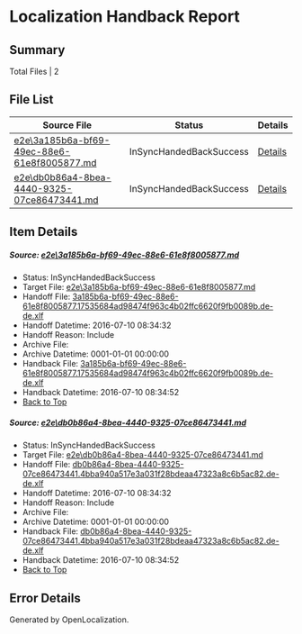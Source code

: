 # <a name='report-top'></a> Localization Handback Report

## Summary
 Total Files | 2

## File List
 Source File | Status | Details 
 ----------- | ------ | ------- 
 [e2e\3a185b6a-bf69-49ec-88e6-61e8f8005877.md](https://github.com/OpenLocalizationTestOrg/oltest/blob/be2e147c6188dad7abe6a99f5c3bae2bd6184dc7/e2e/3a185b6a-bf69-49ec-88e6-61e8f8005877.md) | InSyncHandedBackSuccess | [Details](#81ed19f2f75ab6a9095a62e71123a5efd254bc203)
 [e2e\db0b86a4-8bea-4440-9325-07ce86473441.md](https://github.com/OpenLocalizationTestOrg/oltest/blob/be2e147c6188dad7abe6a99f5c3bae2bd6184dc7/e2e/db0b86a4-8bea-4440-9325-07ce86473441.md) | InSyncHandedBackSuccess | [Details](#7e1fc434f7d75be004889c62cc05288ac9e7003b4)

## Item Details
##### <a name='81ed19f2f75ab6a9095a62e71123a5efd254bc203'></a> Source: [e2e\3a185b6a-bf69-49ec-88e6-61e8f8005877.md](https://github.com/OpenLocalizationTestOrg/oltest/blob/be2e147c6188dad7abe6a99f5c3bae2bd6184dc7/e2e/3a185b6a-bf69-49ec-88e6-61e8f8005877.md)
* Status: InSyncHandedBackSuccess
* Target File: [e2e\3a185b6a-bf69-49ec-88e6-61e8f8005877.md](https://github.com/OpenLocalizationTestOrg/oltest-dede-fly/blob/6ed0cab3c128761e1a2be657cff86638e3a85cb1/e2e/3a185b6a-bf69-49ec-88e6-61e8f8005877.md)
* Handoff File: [3a185b6a-bf69-49ec-88e6-61e8f8005877.17535684ad98474f963c4b02ffc6620f9fb0089b.de-de.xlf](https://github.com/OpenLocalizationTestOrg/olhandoff-e2e/blob/3bff6387554863837d58c823a5db32cab12c4864/ol-handoff/OpenLocalizationTestOrg/oltest-dede-fly/ci/ht/3a185b6a-bf69-49ec-88e6-61e8f8005877.17535684ad98474f963c4b02ffc6620f9fb0089b.de-de.xlf)
* Handoff Datetime: 2016-07-10 08:34:32
* Handoff Reason: Include
* Archive File: 
* Archive Datetime: 0001-01-01 00:00:00
* Handback File: [3a185b6a-bf69-49ec-88e6-61e8f8005877.17535684ad98474f963c4b02ffc6620f9fb0089b.de-de.xlf](https://github.com/OpenLocalizationTestOrg/olhandback-e2e/blob/ab23f4f27c60917e73bb718a5dc1159804453100/ol-handback/OpenLocalizationTestOrg/oltest-dede-fly/ci/ht/3a185b6a-bf69-49ec-88e6-61e8f8005877.17535684ad98474f963c4b02ffc6620f9fb0089b.de-de.xlf)
* Handback Datetime: 2016-07-10 08:34:52
* [Back to Top](#report-top)

##### <a name='7e1fc434f7d75be004889c62cc05288ac9e7003b4'></a> Source: [e2e\db0b86a4-8bea-4440-9325-07ce86473441.md](https://github.com/OpenLocalizationTestOrg/oltest/blob/be2e147c6188dad7abe6a99f5c3bae2bd6184dc7/e2e/db0b86a4-8bea-4440-9325-07ce86473441.md)
* Status: InSyncHandedBackSuccess
* Target File: [e2e\db0b86a4-8bea-4440-9325-07ce86473441.md](https://github.com/OpenLocalizationTestOrg/oltest-dede-fly/blob/6ed0cab3c128761e1a2be657cff86638e3a85cb1/e2e/db0b86a4-8bea-4440-9325-07ce86473441.md)
* Handoff File: [db0b86a4-8bea-4440-9325-07ce86473441.4bba940a517e3a031f28bdeaa47323a8c6b5ac82.de-de.xlf](https://github.com/OpenLocalizationTestOrg/olhandoff-e2e/blob/3bff6387554863837d58c823a5db32cab12c4864/ol-handoff/OpenLocalizationTestOrg/oltest-dede-fly/ci/ht/db0b86a4-8bea-4440-9325-07ce86473441.4bba940a517e3a031f28bdeaa47323a8c6b5ac82.de-de.xlf)
* Handoff Datetime: 2016-07-10 08:34:32
* Handoff Reason: Include
* Archive File: 
* Archive Datetime: 0001-01-01 00:00:00
* Handback File: [db0b86a4-8bea-4440-9325-07ce86473441.4bba940a517e3a031f28bdeaa47323a8c6b5ac82.de-de.xlf](https://github.com/OpenLocalizationTestOrg/olhandback-e2e/blob/ab23f4f27c60917e73bb718a5dc1159804453100/ol-handback/OpenLocalizationTestOrg/oltest-dede-fly/ci/ht/db0b86a4-8bea-4440-9325-07ce86473441.4bba940a517e3a031f28bdeaa47323a8c6b5ac82.de-de.xlf)
* Handback Datetime: 2016-07-10 08:34:52
* [Back to Top](#report-top)


## Error Details

Generated by OpenLocalization.
